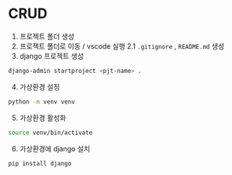 # CRUD

1. 프로젝트 폴더 생성
2. 프로젝트 폴더로 이동 / vscode 실행
    2.1 `.gitignore` , `README.md` 생성
3. django 프로젝트 생성
```zsh
django-admin startproject <pjt-name> .
```
4. 가상환경 설정
```zsh
python -m venv venv
```

5. 가상환경 활성화
```zsh
source venv/bin/activate
```

6. 가상환경에 django 설치
```zsh
pip install django
```

